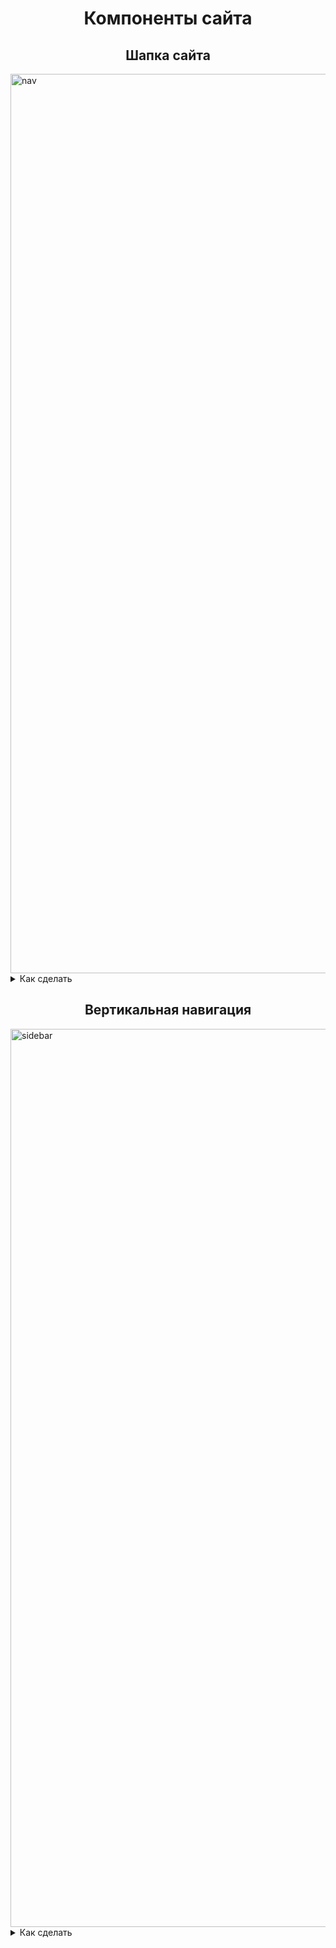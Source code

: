 <h1 align="center">Компоненты сайта</h1>


<!-- Nav-->
<h2 align="center">Шапка сайта</h2>

<picture>
<img width="1439" alt="nav" src="https://user-images.githubusercontent.com/69309199/228479057-17669790-972b-4eb2-ab2f-52a3d44ccd25.png">
</picture>

<!-- Реализация-->
<details>
  
<summary>
Как сделать
</summary>
  
  
<h3 align="center" color="#ff863b">HTML</h2>
  
```
<!--Шапка сайта-->
<nav class="nav">
    <span class="nav-logo">Web Dev</span>
    <ul class="nav-links">
      <li>
        <a href="#basics">Основы</a>
      </li>
      <li>
        <a href="#news">Статьи</a>
      </li>
      <li>
        <a href="#skills">Навыки</a>
      </li>
      <li>
        <a href="#sites"> Примеры</a>
      </li>
    </ul>
  </nav>
  
```
<h3 align="center">CSS</h2>

Название файла: 
  
```
nav.css
```
  
Стили:
  
```
.nav {
  max-width: var(--max-width);
  margin: 0 auto;
  display: flex;
  align-items: center;
  justify-content: space-between;
  padding: 2rem;
}

.nav-logo {
  font-family: var(--ff-secondary);
  font-size: 35px;
  font-weight: bold;
}

.nav-links {
  display: flex;
}

.nav-links a {
  color: inherit;
  font-size: 20px;
  text-transform: capitalize;
  letter-spacing: var(--spacing);
  padding: 0.5rem 1rem;
  transition: var(--transition);
  display: block;
}

.nav-links a:hover {
  transform: scale(1.2);
}
  
```
Подключение файла: 
  
```
@import "css-modules/nav.css";
```
<!-- конец -->
</details>

<!-- Nav ends-->

<!-- Вертикальная навигация-->
<h2 align="center">Вертикальная навигация</h2>

<picture>
<img width="1437" alt="sidebar" src="https://user-images.githubusercontent.com/69309199/228486536-9aa5ab24-bd46-4abf-8a24-ce63a4074f37.png">
</picture>

<!-- Реализация-->

<details>
  
<summary>
Как сделать
</summary>
  
  
<h3 align="center">HTML</h2>
  
```
<!-- Вертикальная навигация -->
   <div id="sidebar">
    <button class="sidebar-toggle">
      <i class="fas fa-bars"></i>
    </button>
    <aside class="sidebar">
      <div class="sidebar-header">
        <span class="sidebar-logo">Web Dev</span>
        <button class="close-btn"><i class="fas fa-times"></i></button>
      </div>
      <ul class="sidebar-links">
        <li>
          <a href="#basics">Основы</a>
        </li>
        <li>
          <a href="#news">Статьи</a>
        </li>
        <li>
          <a href="#skills">Навыки</a>
        </li>
        <li>
          <a href="#sites"> Примеры</a>
        </li>
      </ul>
    </aside>
  </div>
```
<h3 align="center">CSS</h2>

Название файла: 
  
```
sidebar.css  
```
  
Стили:
  
```
.sidebar-toggle {
  position: fixed;
  top: 50px;
  right: 50px;
  font-size: 30px;
  background: transparent;
  border-color: transparent;
  color: var(--heading-clr);
  transition: var(--transition);
  cursor: pointer;
  animation: bounce 2s ease-in-out infinite;
  z-index: 10;
}


@keyframes bounce {
  0% {
    transform: scale(1);
  }

  50% {
    transform: scale(1.5);
  }

  100% {
    transform: scale(1);
  }
}

.sidebar {
  position: fixed;
  top: 0;
  left: 0;
  width: 300px;
  height: 100%;
  /* background: var(--sidebck-clr); */
  background: var(--heading-clr);
  color: var(--bck-clr);
  display: grid;
  grid-template-rows: auto 1fr auto;
  row-gap: 1rem;
  transition: var(--transition);
  transform: translate(-100%);
  z-index: 10;
}

.sidebar-header {
  display: flex;
  justify-content: space-between;
  align-items: center;
  padding: 30px 20px;
}

.sidebar-logo {
  font-size: 35px;
  font-family: var(--ff-secondary);
}

.close-btn {
  font-size: 30px;
  background: transparent;
  border-color: transparent;
  color: var(--bck-clr);
  transition: var(--transition);
  cursor: pointer;
}

.close-btn:hover {
  transform: rotate(180deg);
}

.sidebar-links a {
  display: block;
  font-size: 1.5rem;
  text-transform: capitalize;
  padding: 1rem 1.5rem;
  color: inherit;
  transition: var(--transition);
}

.sidebar-links a:hover {
  padding-left: 2rem;
}


.show-sidebar {
  transform: translate(0);
}
  
```
Подключение файла: 
  
```
@import "css-modules/sidebar.css";
```

<h3 align="center">JavaScript</h2>

Название файла: 
  
```
sidebar.js
```
  
Код:
  
```
const sidebarJs = () => {
  const toggleBtn = document.querySelector(".sidebar-toggle");
  const closeBtn = document.querySelector(".close-btn");
  const sidebar = document.querySelector(".sidebar");

  toggleBtn.addEventListener("click", function () {
    sidebar.classList.toggle("show-sidebar");
  });

  closeBtn.addEventListener("click", function () {
    sidebar.classList.remove("show-sidebar");
  });
};
export default sidebarJs;
  
```
Подключение файла: 
  
```
import sidebarJs from "./js-modules/sidebar.js";
sidebarJs();
```

<!-- конец -->
</details>

































